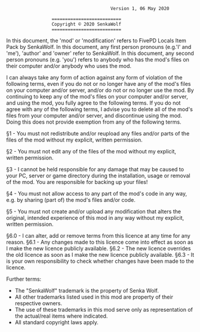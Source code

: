                                            Version 1, 06 May 2020

					 ==========================
					 Copyright © 2020 SenkaWolf
					 ==========================
In this document, the 'mod' or 'modification' refers to FivePD Locals Item Pack by SenkaWolf.
In this document, any first person pronouns (e.g.'I' and 'me'), 'author' and 'owner' refer to SenkaWolf.
In this document, any second person pronouns (e.g. 'you') refers to anybody who has the mod's files on their computer and/or anybody who uses the mod.

I can always take any form of action against any form of violation of the following terms, even if you do not or no longer have any of the mod's files on your computer and/or server, and/or do not or no longer use the mod.
By continuing to keep any of the mod's files on your computer and/or server, and using the mod, you fully agree to the following terms. 
If you do not agree with any of the following terms, I advise you to delete all of the mod's files from your computer and/or server, and discontinue using the mod. Doing this does not provide exemption from any of the following terms.
 

§1 - You must not redistribute and/or reupload any files and/or parts of the files of the mod without my explicit, written permission.

§2 - You must not edit any of the files of the mod without my explicit, written permission.

§3 - I cannot be held responsible for any damage that may be caused to your PC, server or game directory during the installation, usage or removal of the mod. You are responsible for backing up your files!

§4 - You must not allow access to any part of the mod's code in any way, e.g. by sharing (part of) the mod's files and/or code.

§5 - You must not create and/or upload any modification that alters the original, intended experience of this mod in any way without my explicit, written permission. 

§6.0 - I can alter, add or remove terms from this licence at any time for any reason.
§6.1 - Any changes made to this licence come into effect as soon as I make the new licence publicly available.
§6.2 - The new licence overrides the old licence as soon as I make the new licence publicly available.
§6.3 - It is your own responsibility to check whether changes have been made to the licence.
 
Further terms:

- The "SenkaWolf" trademark is the property of Senka Wolf.
- All other trademarks listed used in this mod are property of their respective owners.
- The use of these trademarks in this mod serve only as representation of the actual/real items where indicated.
- All standard copyright laws apply.
